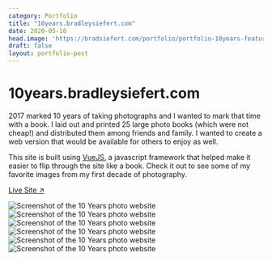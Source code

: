 ```yaml
---
category: Portfolio
title: "10years.bradleysiefert.com"
date: 2020-05-16
head.image: 'https://bradsiefert.com/portfolio/portfolio-10years-featured.jpg'
draft: false
layout: portfolio-post
---
```


# 10years.bradleysiefert.com

2017 marked 10 years of taking photographs and I wanted to mark that time with a book. I laid out and printed 25 large photo books (which were not cheap!) and distributed them among friends and family. I wanted to create a web version that would be available for others to enjoy as well.

This site is built using [VueJS](https://vuejs.org/), a javascript framework that helped make it easier to flip through the site like a book. Check it out to see some of my favorite images from my first decade of photography.

<a class="btn btn-outline-dark mb-32" target="_blank" href="https://10years.bradleysiefert.com">Live Site ↗</a>

![Screenshot of the 10 Years photo website](../portfolio/portfolio-10years1.jpg)
![Screenshot of the 10 Years photo website](../portfolio/portfolio-10years2.jpg)
![Screenshot of the 10 Years photo website](../portfolio/portfolio-10years3.jpg)
![Screenshot of the 10 Years photo website](../portfolio/portfolio-10years4.jpg)
![Screenshot of the 10 Years photo website](../portfolio/portfolio-10years6.jpg)
![Screenshot of the 10 Years photo website](../portfolio/portfolio-10years7.jpg)
